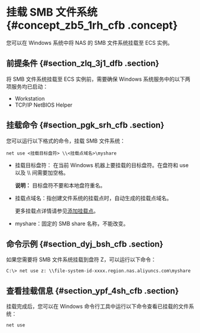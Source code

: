# 挂载 SMB 文件系统 {#concept_zb5_1rh_cfb .concept}

您可以在 Windows 系统中将 NAS 的 SMB 文件系统挂载至 ECS 实例。

## 前提条件 {#section_zlq_3j1_dfb .section}

将 SMB 文件系统挂载至 ECS 实例前，需要确保 Windows 系统服务中的以下两项服务均已启动：

-   Workstation
-   TCP/IP NetBIOS Helper

## 挂载命令 {#section_pgk_srh_cfb .section}

您可以运行以下格式的命令，挂载 SMB 文件系统：

```
net use <挂载目标盘符> \\<挂载点域名>\myshare
```

-   挂载目标盘符： 在当前 Windows 机器上要挂载的目标盘符。在盘符和 use 以及 \\\\ 间需要加空格。

    **说明：** 目标盘符不要和本地盘符重名。

-   挂载点域名：指创建文件系统的挂载点时，自动生成的挂载点域名。

    更多挂载点详情请参见[添加挂载点](cn.zh-CN/快速配置指南/添加挂载点.md#)。

-   myshare：固定的 SMB share 名称，不能改变。

## 命令示例 {#section_dyj_bsh_cfb .section}

如果您需要将 SMB 文件系统挂载到盘符 Z，可以运行以下命令：

```
C:\> net use z: \\file-system-id-xxxx.region.nas.aliyuncs.com\myshare

```

## 查看挂载信息 {#section_ypf_4sh_cfb .section}

挂载完成后，您可以在 Windows 命令行工具中运行以下命令查看已挂载的文件系统：

```
net use
```

